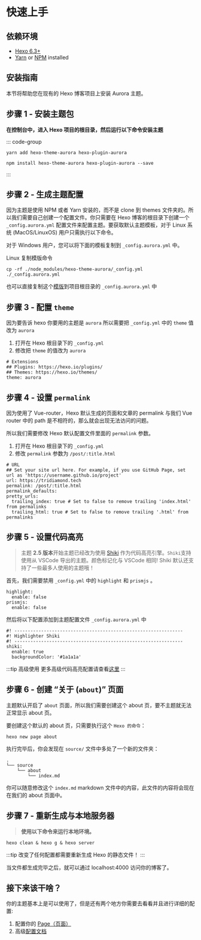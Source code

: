 # 快速上手

## 依赖环境

- [Hexo 6.3+](https://hexo.io/)
- [Yarn](https://yarn.bootcss.com/) or [NPM](https://www.npmjs.cn/getting-started/installing-node/) installed

## 安装指南

本节将帮助您在现有的 Hexo 博客项目上安装 Aurora 主题。

## 步骤 1 - 安装主题包

**在控制台中，进入 Hexo 项目的根目录，然后运行以下命令安装主题**

::: code-group

```shell [YARN]
yarn add hexo-theme-aurora hexo-plugin-aurora
```

```shell [NPM]
npm install hexo-theme-aurora hexo-plugin-aurora --save
```

:::

## 步骤 2 - 生成主题配置

因为主题是使用 NPM 或者 Yarn 安装的，而不是 clone 到 themes 文件夹的。所以我们需要自己创建一个配置文件。你只需要在 Hexo 博客的根目录下创建一个 `_config.aurora.yml` 配置文件来配置主题。要获取默认主题模板，对于 Linux 系统 (MacOS/LinuxOS) 用户只需执行以下命令。

对于 Windows 用户，您可以将下面的模板复制到 `_config.aurora.yml` 中。

Linux 复制模版命令

```shell:no-line-numbers
cp -rf ./node_modules/hexo-theme-aurora/_config.yml ./_config.aurora.yml
```

也可以直接复制这个[模版](https://github.com/auroral-ui/hexo-theme-aurora/blob/main/_config.yml)到项目根目录的 `_config.aurora.yml` 中

## 步骤 3 - 配置 `theme`

因为要告诉 hexo 你要用的主题是 `aurora` 所以需要把 `_config.yml` 中的 `theme` 值改为 `aurora`

1. 打开在 Hexo 根目录下的 `_config.yml`
2. 修改把 `theme` 的值改为 `aurora`

```yml:no-line-numbers{4}
# Extensions
## Plugins: https://hexo.io/plugins/
## Themes: https://hexo.io/themes/
theme: aurora
```

## 步骤 4 - 设置 `permalink`

因为使用了 Vue-router，Hexo 默认生成的页面和文章的 permalink 与我们 Vue router 中的 path 是不相符的，那么就会出现无法访问的问题。

所以我们需要修改 Hexo 默认配置文件里面的 `permalink` 参数。

1. 打开在 Hexo 根目录下的 `_config.yml`
2. 修改 `permalink` 参数为 `/post/:title.html`

```yaml:no-line-numbers{4}
# URL
## Set your site url here. For example, if you use GitHub Page, set url as 'https://username.github.io/project'
url: https://tridiamond.tech
permalink: /post/:title.html
permalink_defaults:
pretty_urls:
  trailing_index: true # Set to false to remove trailing 'index.html' from permalinks
  trailing_html: true # Set to false to remove trailing '.html' from permalinks
```

## 步骤 5 - 设置代码高亮

> 主题 **2.5 版本**开始主题已经改为使用 [Shiki](https://github.com/shikijs/shiki) 作为代码高亮引擎。`Shiki`支持使用从 VSCode 导出的主题。颜色标记化与 VSCode 相同! Shiki 默认还支持了一些最多人使用的主题哦！

首先，我们需要禁用 `_config.yml` 中的 `highlight` 和 `prismjs` 。

```yaml:no-line-numbers{2,4}
highlight:
  enable: false
prismjs:
  enable: false
```

然后将以下配置添加到主题配置文件 `_config.aurora.yml` 中

```yaml:no-line-numbers{4-6}
#! ---------------------------------------------------------------
#! Highlighter Shiki
#! ---------------------------------------------------------------
shiki:
  enable: true
  backgroundColor: '#1a1a1a'
```

:::tip 高级使用
更多高级代码高亮配置请查看[这里](../configs/theme)
:::

## 步骤 6 - 创建 “关于 (`about`)” 页面

主题默认开启了 `about` 页面，所以我们需要创建这个 about 页，要不主题就无法正常显示 about 页。

要创建这个默认的 about 页，只需要执行这个 `Hexo 的命令`：

```shell:no-line-numbers
hexo new page about
```

执行完毕后，你会发现在 `source/` 文件中多处了一个新的文件夹：

```shell:no-line-numbers
.
└── source
    └── about
        └── index.md
```

你可以随意修改这个 `index.md` markdown 文件中的内容，此文件的内容将会现在在我们的 about 页面中。

## 步骤 7 - 重新生成与本地服务器

> **使用以下命令来运行本地环境。**

```shell:no-line-numbers
hexo clean & hexo g & hexo server
```

:::tip
改变了任何配置都需要重新生成 Hexo 的静态文件！
:::

当文件都生成完毕之后，就可以通过 localhost:4000 访问你的博客了。

## 接下来该干啥？

你的主题基本上是可以使用了，但是还有两个地方你需要去看看并且进行详细的配置:

1. 配置你的 [Page（页面）](../configs/page)
2. 高级[配置文档](../configs/general)
